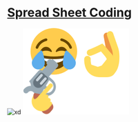 # [Spread Sheet Coding](https://docs.google.com/spreadsheets/d/1ZPX_qQX-pPRSwg4L-NkJqmQlEHsgbVgUdsFou5zBseY)
![xd](https://cdn.discordapp.com/attachments/639218939334754304/667102198550757402/1579119966.png)
![haha](end_me.png)
